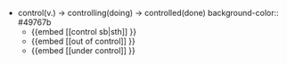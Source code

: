 - control(v.) -> controlling(doing) -> controlled(done)
  background-color:: #49767b
	- {{embed [[control sb|sth]] }}
	- {{embed [[out of control]] }}
	- {{embed [[under control]] }}